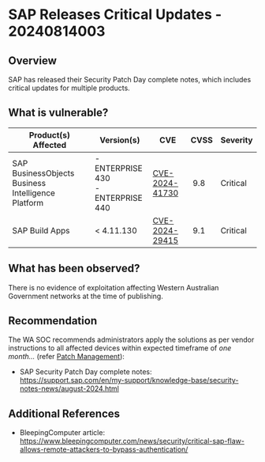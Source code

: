 # SAP Releases Critical Updates - 20240814003

## Overview

SAP has released their Security Patch Day complete notes, which includes critical updates for multiple products.

## What is vulnerable?

| Product(s) Affected | Version(s) | CVE | CVSS | Severity |
| --- | --- | --- | --- | --- |
| SAP BusinessObjects Business Intelligence Platform | - ENTERPRISE 430 </br> - ENTERPRISE 440 | [CVE-2024-41730](https://www.cve.org/CVERecord?id=CVE-2024-41730) | 9.8 | Critical |
| SAP Build Apps | < 4.11.130 | [CVE-2024-29415](https://www.cve.org/CVERecord?id=CVE-2024-29415) |  9.1 | Critical |

## What has been observed?

There is no evidence of exploitation affecting Western Australian Government networks at the time of publishing.

## Recommendation

The WA SOC recommends administrators apply the solutions as per vendor instructions to all affected devices within expected timeframe of *one month...* (refer [Patch Management](../guidelines/patch-management.md)):

- SAP Security Patch Day complete notes: <https://support.sap.com/en/my-support/knowledge-base/security-notes-news/august-2024.html>

## Additional References

- BleepingComputer article: <https://www.bleepingcomputer.com/news/security/critical-sap-flaw-allows-remote-attackers-to-bypass-authentication/>
